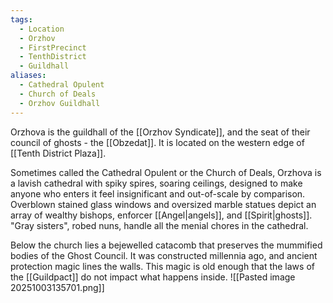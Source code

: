 ```yaml
---
tags:
  - Location
  - Orzhov
  - FirstPrecinct
  - TenthDistrict
  - Guildhall
aliases:
  - Cathedral Opulent
  - Church of Deals
  - Orzhov Guildhall
---
```

Orzhova is the guildhall of the [[Orzhov Syndicate]], and the seat of their council of ghosts - the [[Obzedat]]. It is located on the western edge of [[Tenth District Plaza]].

Sometimes called the Cathedral Opulent or the Church of Deals, Orzhova is a lavish cathedral with spiky spires, soaring ceilings, designed to make anyone who enters it feel insignificant and out-of-scale by comparison. Overblown stained glass windows and oversized marble statues depict an array of wealthy bishops, enforcer [[Angel|angels]], and [[Spirit|ghosts]]. "Gray sisters", robed nuns, handle all the menial chores in the cathedral.

Below the church lies a bejewelled catacomb that preserves the mummified bodies of the Ghost Council. It was constructed millennia ago, and ancient protection magic lines the walls. This magic is old enough that the laws of the [[Guildpact]] do not impact what happens inside.
![[Pasted image 20251003135701.png]]